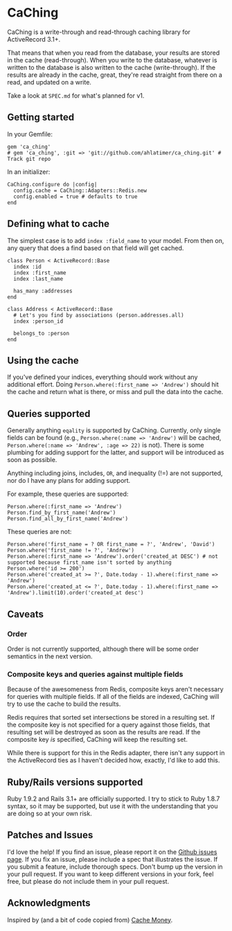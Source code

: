 # CaChing

CaChing is a write-through and read-through caching library for ActiveRecord 3.1+. 

That means that when you read from the database, your results are stored in the cache (read-through). When you write to
the database, whatever is written to the database is also written to the cache (write-through). If the results are already
in the cache, great, they're read straight from there on a read, and updated on a write. 

Take a look at `SPEC.md` for what's planned for v1.

## Getting started

In your Gemfile:

    gem 'ca_ching'
    # gem 'ca_ching', :git => 'git://github.com/ahlatimer/ca_ching.git' # Track git repo

In an initializer:
    
    CaChing.configure do |config|
      config.cache = CaChing::Adapters::Redis.new
      config.enabled = true # defaults to true
    end
    
## Defining what to cache

The simplest case is to add `index :field_name` to your model. From then on, any query that does a find based on
that field will get cached. 

    class Person < ActiveRecord::Base
      index :id
      index :first_name
      index :last_name
      
      has_many :addresses
    end
    
    class Address < ActiveRecord::Base  
      # Let's you find by associations (person.addresses.all)
      index :person_id
      
      belongs_to :person
    end
    
## Using the cache

If you've defined your indices, everything should work without any additional effort. Doing 
`Person.where(:first_name => 'Andrew')` should hit the cache and return what is there, or 
miss and pull the data into the cache. 

## Queries supported

Generally anything `eqality` is supported by CaChing. Currently, only single fields can be found (e.g., `Person.where(:name => 'Andrew')` will be cached,
`Person.where(:name => 'Andrew', :age => 22)` is not). There is some plumbing for adding support for the latter, and support will be
introduced as soon as possible. 

Anything including joins, includes, `OR`, and inequality (!=) are not supported, nor do I have any plans for adding support. 

For example, these queries are supported:

    Person.where(:first_name => 'Andrew')
    Person.find_by_first_name('Andrew')
    Person.find_all_by_first_name('Andrew')

These queries are not:
    
    Person.where('first_name = ? OR first_name = ?', 'Andrew', 'David')
    Person.where('first_name != ?', 'Andrew')
    Person.where(:first_name => 'Andrew').order('created_at DESC') # not supported because first_name isn't sorted by anything
    Person.where('id >= 200')
    Person.where('created_at >= ?', Date.today - 1).where(:first_name => 'Andrew')
    Person.where('created_at <= ?', Date.today - 1).where(:first_name => 'Andrew').limit(10).order('created_at desc')
     
## Caveats

### Order

Order is not currently supported, although there will be some order semantics in the next version. 

### Composite keys and queries against multiple fields

Because of the awesomeness from Redis, composite keys aren't necessary for queries with multiple fields.
If all of the fields are indexed, CaChing will try to use the cache to build the results. 

Redis requires that sorted set intersections be stored in a resulting set. If the composite key is not specified 
for a query against those fields, that resulting set will be destroyed as soon as the results are read. If the 
composite key *is* specified, CaChing will keep the resulting set. 

While there is support for this in the Redis adapter, there isn't any support in the ActiveRecord ties as I haven't
decided how, exactly, I'd like to add this. 

## Ruby/Rails versions supported

Ruby 1.9.2 and Rails 3.1+ are officially supported. I try to stick to Ruby 1.8.7 syntax, so it may be supported, 
but use it with the understanding that you are doing so at your own risk.

## Patches and Issues

I'd love the help! If you find an issue, please report it on the [Github issues page](http://github.com/ahlatimer/ca_ching/issues).
If you fix an issue, please include a spec that illustrates the issue. If you submit a feature, include thorough specs. 
Don't bump up the version in your pull request. If you want to keep different versions in your fork, feel free, but
please do not include them in your pull request.  

## Acknowledgments

Inspired by (and a bit of code copied from) [Cache Money](http://github.com/ngmoco/cache-money).